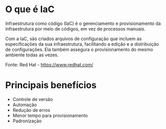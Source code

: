 # O que é IaC

Infraestrutura como código (IaC) é o gerenciamento e provisionamento da infraestrutura por meio de códigos, em vez de processos manuais.

Com a IaC, são criados arquivos de configuração que incluem as especificações da sua infraestrutura, facilitando a edição e a distribuição de configurações. Ela também assegura o provisionamento do mesmo ambiente todas as vezes.

Fonte: Red Hat - https://www.redhat.com/


# Principais benefícios
- Controle de versão
- Automação
- Redução de erros
- Menor tempo para provisionamento
- Padronização